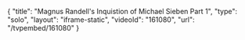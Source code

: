 {
    "title": "Magnus Randell's Inquistion of Michael Sieben Part 1",
    "type": "solo",
    "layout": "iframe-static",
    "videoId": "161080",
    "url": "\/tvpembed\/161080"
}